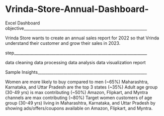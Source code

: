 # Vrinda-Store-Annual-Dashboard-
Excel Dashboard
objective______________________________________________________________

Vrinda Store wants to create an annual sales report for 2022 so 
that Vrinda understand their customer and grow their sales in 2023.

step___________________________________________________________________

data cleaning
data processing
data analysis
data visualization
report 

Sample Insights_______________________________________________________

Women are more likely to buy compared to men (~65%)
Maharashtra, Karnataka, and Uttar Pradesh are the top 3 states (~35%)
Adult age group (30-49 yrs) is max contributing (~50%)
Amazon, Flipkart, and Myntra channels are max contributing (~80%)
Target women customers of age group (30-49 yrs) living in Maharashtra, Karnataka,
and Uttar Pradesh by showing ads/offers/coupons available on Amazon, Flipkart, and Myntra.
